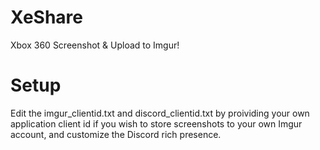 # XeShare
 Xbox 360 Screenshot & Upload to Imgur!

# Setup
Edit the imgur_clientid.txt and discord_clientid.txt by proividing your own application client id if you wish to store screenshots to your own Imgur account, and customize the Discord rich presence.